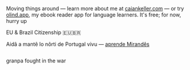 Moving things around — learn more about me at [caiankeller.com](https://caiankeller.com) — or try [olind.app](https://olind.app), my ebook reader app for language learners. It's free; for now, hurry up

EU & Brazil Citizenship 🇪🇺🇧🇷

Aidâ a mantê lo nôrti de Portugal vivu — [aprende Mirandês](https://lhengua.org/lalhengua/)

<img src="https://komarev.com/ghpvc/?username=caiankeller" width="0" height="0" />

granpa fought in the war 
